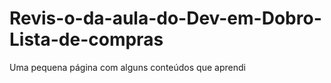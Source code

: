 # Revis-o-da-aula-do-Dev-em-Dobro-Lista-de-compras
Uma pequena página com alguns conteúdos que aprendi
